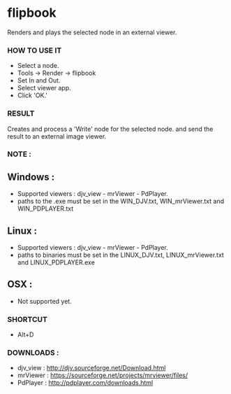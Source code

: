 # flipbook

Renders and plays the selected node in an external viewer.

### HOW TO USE IT

* Select a node.
* Tools -> Render -> flipbook
* Set In and Out.
* Select viewer app.
* Click 'OK.'

### RESULT

Creates and process a 'Write' node for the selected node. and send the result to an external image viewer.

### NOTE :

## Windows :
* Supported viewers : djv_view - mrViewer - PdPlayer.
* paths to the .exe must be set in the WIN_DJV.txt, WIN_mrViewer.txt and WIN_PDPLAYER.txt

## Linux :
* Supported viewers : djv_view - mrViewer - PdPlayer.
* paths to binaries must be set in the LINUX_DJV.txt, LINUX_mrViewer.txt and LINUX_PDPLAYER.exe

## OSX :
* Not supported yet.

### SHORTCUT

* Alt+D


### DOWNLOADS :

* djv_view : http://djv.sourceforge.net/Download.html
* mrViewer : https://sourceforge.net/projects/mrviewer/files/
* PdPlayer : http://pdplayer.com/downloads.html